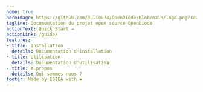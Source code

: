 ```yaml
---
home: true
heroImage: https://github.com/Rulio974/OpenDiode/blob/main/logo.png?raw=true
tagline: Documentation du projet open source OpenDiode
actionText: Quick Start →
actionLink: /guide/
features:
- title: Installation
  details: Documentation d'installation
- title: Utilisation
  details: Documentation d'utilisation
- title: A propos
  details: Qui sommes nous ?
footer: Made by ESIEA with ❤️
---
```

